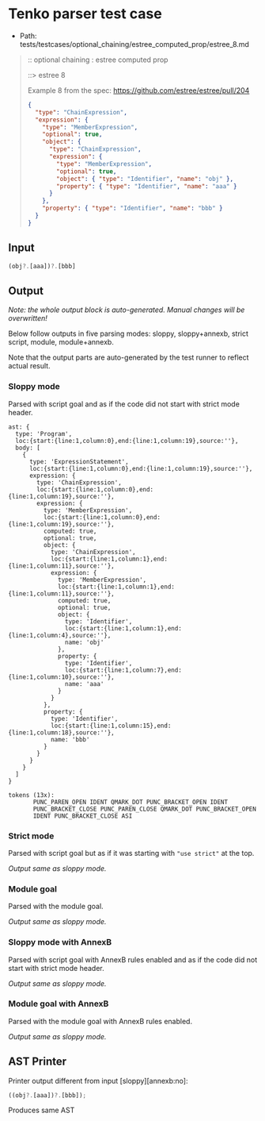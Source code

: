 # Tenko parser test case

- Path: tests/testcases/optional_chaining/estree_computed_prop/estree_8.md

> :: optional chaining : estree computed prop
>
> ::> estree 8
>
> Example 8 from the spec: https://github.com/estree/estree/pull/204
>
> ```json
> {
>   "type": "ChainExpression",
>   "expression": {
>     "type": "MemberExpression",
>     "optional": true,
>     "object": {
>       "type": "ChainExpression",
>       "expression": {
>         "type": "MemberExpression",
>         "optional": true,
>         "object": { "type": "Identifier", "name": "obj" },
>         "property": { "type": "Identifier", "name": "aaa" }
>       }
>     },
>     "property": { "type": "Identifier", "name": "bbb" }
>   }
> }
> ```

## Input

`````js
(obj?.[aaa])?.[bbb]
`````

## Output

_Note: the whole output block is auto-generated. Manual changes will be overwritten!_

Below follow outputs in five parsing modes: sloppy, sloppy+annexb, strict script, module, module+annexb.

Note that the output parts are auto-generated by the test runner to reflect actual result.

### Sloppy mode

Parsed with script goal and as if the code did not start with strict mode header.

`````
ast: {
  type: 'Program',
  loc:{start:{line:1,column:0},end:{line:1,column:19},source:''},
  body: [
    {
      type: 'ExpressionStatement',
      loc:{start:{line:1,column:0},end:{line:1,column:19},source:''},
      expression: {
        type: 'ChainExpression',
        loc:{start:{line:1,column:0},end:{line:1,column:19},source:''},
        expression: {
          type: 'MemberExpression',
          loc:{start:{line:1,column:0},end:{line:1,column:19},source:''},
          computed: true,
          optional: true,
          object: {
            type: 'ChainExpression',
            loc:{start:{line:1,column:1},end:{line:1,column:11},source:''},
            expression: {
              type: 'MemberExpression',
              loc:{start:{line:1,column:1},end:{line:1,column:11},source:''},
              computed: true,
              optional: true,
              object: {
                type: 'Identifier',
                loc:{start:{line:1,column:1},end:{line:1,column:4},source:''},
                name: 'obj'
              },
              property: {
                type: 'Identifier',
                loc:{start:{line:1,column:7},end:{line:1,column:10},source:''},
                name: 'aaa'
              }
            }
          },
          property: {
            type: 'Identifier',
            loc:{start:{line:1,column:15},end:{line:1,column:18},source:''},
            name: 'bbb'
          }
        }
      }
    }
  ]
}

tokens (13x):
       PUNC_PAREN_OPEN IDENT QMARK_DOT PUNC_BRACKET_OPEN IDENT
       PUNC_BRACKET_CLOSE PUNC_PAREN_CLOSE QMARK_DOT PUNC_BRACKET_OPEN
       IDENT PUNC_BRACKET_CLOSE ASI
`````

### Strict mode

Parsed with script goal but as if it was starting with `"use strict"` at the top.

_Output same as sloppy mode._

### Module goal

Parsed with the module goal.

_Output same as sloppy mode._

### Sloppy mode with AnnexB

Parsed with script goal with AnnexB rules enabled and as if the code did not start with strict mode header.

_Output same as sloppy mode._

### Module goal with AnnexB

Parsed with the module goal with AnnexB rules enabled.

_Output same as sloppy mode._

## AST Printer

Printer output different from input [sloppy][annexb:no]:

````js
((obj?.[aaa])?.[bbb]);
````

Produces same AST
